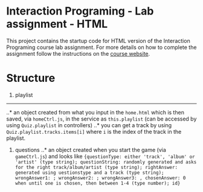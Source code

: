 Interaction Programing - Lab assignment - HTML
=================================================

This project contains the startup code for HTML version of the Interaction Programing course lab assignment. For more details on how to complete the assignment follow the instructions on the [course website](https://www.kth.se/social/course/DH2641).


Structure
================================================
1. playlist
--------
..* an object created from what you input in the `home.html` which is then saved, via `homeCtrl.js`, in the service as `this.playlist` (can be accessed by using `Quiz.playlist` in controllers)
..* you can get a track by using `Quiz.playlist.tracks.items[i]` where `i` is the index of the track in the playlist.
1. questions
..* an object created when you start the game (via `gameCtrl.js`) and looks like
```{questionType: either 'track', 'album' or 'artist' (type string); questionString: randomly generated and asks for the right track/album/artist (type string); rightAnswer: generated using uestionstype and a track (type string); wrongAnswer1: ; wrongAnswer2: ; wrongAnswer3: , chosenAnswer: 0 when until one is chosen, then between 1-4 (type number); id}```
